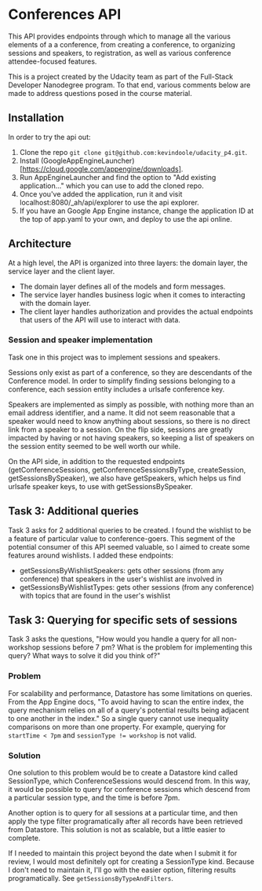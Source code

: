 # Conferences API

This API provides endpoints through which to manage all the various
elements of a a conference, from creating a conference, to organizing
sessions and speakers, to registration, as well as various conference
attendee-focused features.

This is a project created by the Udacity team as part of the Full-Stack
Developer Nanodegree program. To that end, various comments below
are made to address questions posed in the course material.

## Installation

In order to try the api out:

1. Clone the repo `git clone git@github.com:kevindoole/udacity_p4.git`.
2. Install (GoogleAppEngineLauncher)[https://cloud.google.com/appengine/downloads].
3. Run AppEngineLauncher and find the option to "Add existing
 application..." which you can use to add the cloned repo.
4. Once you've added the application, run it and visit
 localhost:8080/_ah/api/explorer to use the api explorer.
5. If you have an Google App Engine instance, change the application ID
 at the top of app.yaml to your own, and deploy to use the api online.

## Architecture

At a high level, the API is organized into three layers: the domain
layer, the service layer and the client layer.
- The domain layer defines all of the models and form messages.
- The service layer handles business logic when it comes to interacting
with the domain layer.
- The client layer handles authorization and provides the actual
endpoints that users of the API will use to interact with data.

### Session and speaker implementation

Task one in this project was to implement sessions and speakers.

Sessions only exist as part of a conference, so they are descendants
of the Conference model. In order to simplify finding sessions belonging
to a conference, each session entity includes a urlsafe conference key.

Speakers are implemented as simply as possible, with nothing more than
an email address identifier, and a name. It did not seem reasonable that
a speaker would need to know anything about sessions, so there is no
direct link from a speaker to a session. On the flip side, sessions are
greatly impacted by having or not having speakers, so keeping a list
of speakers on the session entity seemed to be well worth our while.

On the API side, in addition to the requested endpoints
(getConferenceSessions, getConferenceSessionsByType, createSession,
getSessionsBySpeaker), we also have getSpeakers, which helps us find
urlsafe speaker keys, to use with getSessionsBySpeaker.

## Task 3: Additional queries

Task 3 asks for 2 additional queries to be created. I found the wishlist
to be a feature of particular value to conference-goers. This segment
of the potential consumer of this API seemed valuable, so I aimed to
create some features around wishlists. I added these endpoints:

- getSessionsByWishlistSpeakers: gets other sessions (from any
conference) that speakers in the user's wishlist are involved in
- getSessionsByWishlistTypes: gets other sessions (from any conference)
with topics that are found in the user's wishlist

## Task 3: Querying for specific sets of sessions

Task 3 asks the questions, "How would you handle a query for all
non-workshop sessions before 7 pm? What is the problem for implementing
this query? What ways to solve it did you think of?"

### Problem

For scalability and performance, Datastore has some limitations on
queries. From the App Engine docs, "To avoid having to scan the entire
index, the query mechanism relies on all of a query's potential results
being adjacent to one another in the index." So a single query cannot
use inequality comparisons on more than one property. For example,
querying for `startTime < 7pm` and `sessionType != workshop` is not
valid.

### Solution

One solution to this problem would be to create a Datastore kind called
SessionType, which ConferenceSessions would descend from. In this way,
it would be possible to query for conference sessions which descend from
a particular session type, and the time is before 7pm.

Another option is to query for all sessions at a particular time, and
then apply the type filter programatically after all records have been
retrieved from Datastore. This solution is not as scalable, but a little
easier to complete.

If I needed to maintain this project beyond the date when I submit it 
for review, I would most definitely opt for creating a SessionType kind.
Because I don't need to maintain it, I'll go with the easier option,
filtering results programatically. See `getSessionsByTypeAndFilters`.
